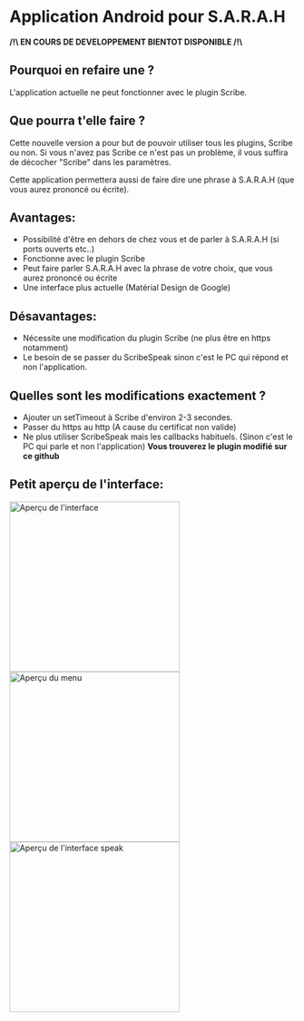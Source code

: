 # Application Android pour S.A.R.A.H


**/!\ EN COURS DE DEVELOPPEMENT BIENTOT DISPONIBLE /!\\**

Pourquoi en refaire une ?
-------------------------

L'application actuelle ne peut fonctionner avec le plugin Scribe.

Que pourra t'elle faire ?
-------------------------

Cette nouvelle version a pour but de pouvoir utiliser tous les plugins, Scribe ou non.
Si vous n'avez pas Scribe ce n'est pas un problème, il vous suffira de décocher "Scribe" dans les paramètres.

Cette application permettera aussi de faire dire une phrase à S.A.R.A.H (que vous aurez prononcé ou écrite).

Avantages:
----------
- Possibilité d'être en dehors de chez vous et de parler à S.A.R.A.H (si ports ouverts etc..)
- Fonctionne avec le plugin Scribe
- Peut faire parler S.A.R.A.H avec la phrase de votre choix, que vous aurez prononcé ou écrite
- Une interface plus actuelle (Matérial Design de Google)

Désavantages:
-------------
- Nécessite une modification du plugin Scribe (ne plus être en https notamment)
- Le besoin de se passer du ScribeSpeak sinon c'est le PC qui répond et non l'application.

Quelles sont les modifications exactement ?
-----------------------------------------
- Ajouter un setTimeout à Scribe d'environ 2-3 secondes.
- Passer du https au http (A cause du certificat non valide)
- Ne plus utiliser ScribeSpeak mais les callbacks habituels. (Sinon c'est le PC qui parle et non l'application)
**Vous trouverez le plugin modifié sur ce github**

Petit aperçu de l'interface:
----------------------------

<img src="https://raw.githubusercontent.com/Pyozer/SARAH_Application/master/Preview/PreviewInterface.png" alt="Aperçu de l'interface" width="300" style="display: inline-block" />
<img src="https://raw.githubusercontent.com/Pyozer/SARAH_Application/master/Preview/PreviewMenu.png" alt="Aperçu du menu" width="300" style="display: inline-block" />
<img src="https://github.com/Pyozer/SARAH_Application/blob/master/Preview/PreviewSpeak.png" alt="Aperçu de l'interface speak" width="300" style="display: inline-block" />
